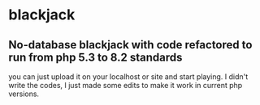 # blackjack
No-database blackjack with code refactored to run from php 5.3 to 8.2 standards
---
you can just upload it on your localhost or site and start playing. I didn't write the codes, I just made some edits to make it work in current php versions.
